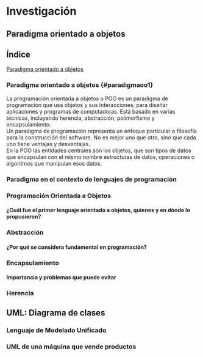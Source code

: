 # Investigación 
## Paradigma orientado a objetos
## Índice
[Paradigma orientado a objetos](#paradigmaoo1)

### Paradigma orientado a objetos {#paradigmaoo1}  
La programación orientada a objetos o POO es un paradigma de programación que usa objetos y sus interacciones, para diseñar aplicaciones y programas de computadoras. Está basado en varias técnicas, incluyendo herencia, abstracción, polimorfismo y encapsulamiento.  
Un paradigma de programación representa un enfoque particular o filosofía para la construcción del software. No es mejor uno que otro, sino que cada uno tiene ventajas y desventajas.  
En la POO las entidades centrales son los objetos, que son tipos de datos que encapsulan con el mismo nombre estructuras de datos, operaciones o algoritmos que manipulan esos datos.  

### Paradigma en el contexto de lenguajes de programación
### Programación Orientada a Objetos
#### ¿Cuál fue el primer lenguaje orientado a objetos, quienes y en dónde lo propusieron? 
### Abstracción
#### ¿Por qué se considera fundamental en programación? 
### Encapsulamiento
#### Importancia y problemas que puede evitar
### Herencia

## UML: Diagrama de clases
### Lenguaje de Modelado Unificado
### UML de una máquina que vende productos
